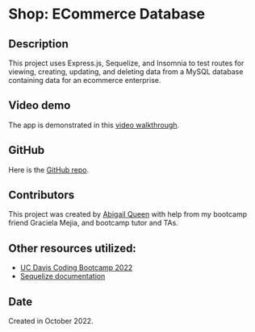 # Shop: ECommerce Database

## Description
This project uses Express.js, Sequelize, and Insomnia to test routes for viewing, creating, updating, and deleting data from a MySQL database containing data for an ecommerce enterprise.

## Video demo
The app is demonstrated in this [video walkthrough](https://drive.google.com/file/d/1fLKFMFc53YsFRjtBfuJGcRR69BETFGi0/view).

## GitHub
Here is the [GitHub repo](https://github.com/Abi-Queen/shop). 

## Contributors
This project was created by [Abigail Queen](https://github.com/Abi-Queen.git) with help from my bootcamp friend Graciela Mejia, and bootcamp tutor and TAs.

## Other resources utilized:
- [UC Davis Coding Bootcamp 2022](https://bootcamp.ucdavis.edu/)
- [Sequelize documentation](https://sequelize.org/)

## Date
Created in October 2022.